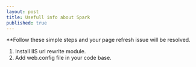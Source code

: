 ```yaml
---
layout: post
title: Usefull info about Spark 
published: true
---
```



**Follow these simple steps and your page refresh issue will be resolved.

  1. Install IIS url rewrite module.
  2. Add web.config file in your code base.

